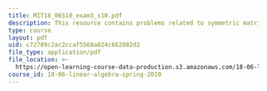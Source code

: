 ```yaml
---
title: MIT18_06S10_exam3_s10.pdf
description: This resource contains problems related to symmetric matrix.
type: course
layout: pdf
uid: c72789c2ac2ccaf5568a024c662882d2
file_type: application/pdf
file_location: >-
  https://open-learning-course-data-production.s3.amazonaws.com/18-06-linear-algebra-spring-2010/c72789c2ac2ccaf5568a024c662882d2_MIT18_06S10_exam3_s10.pdf
course_id: 18-06-linear-algebra-spring-2010
---
```

